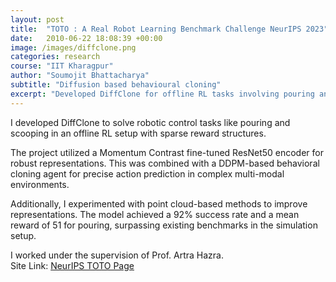 ```yaml
---
layout: post
title:  "TOTO : A Real Robot Learning Benchmark Challenge NeurIPS 2023"
date:   2010-06-22 18:08:39 +00:00
image: /images/diffclone.png
categories: research
course: "IIT Kharagpur"
author: "Soumojit Bhattacharya"
subtitle: "Diffusion based behavioural cloning"
excerpt: "Developed DiffClone for offline RL tasks involving pouring and scooping with sparse rewards."
---
```

I developed DiffClone to solve robotic control tasks like pouring and scooping in an offline RL setup with sparse reward structures.  

The project utilized a Momentum Contrast fine-tuned ResNet50 encoder for robust representations. This was combined with a DDPM-based behavioral cloning agent for precise action prediction in complex multi-modal environments.  

Additionally, I experimented with point cloud-based methods to improve representations. The model achieved a 92% success rate and a mean reward of 51 for pouring, surpassing existing benchmarks in the simulation setup.  

I worked under the supervision of Prof. Artra Hazra.  
Site Link: [NeurIPS TOTO Page](https://sites.google.com/view/iitkgp-nips23toto/home)
